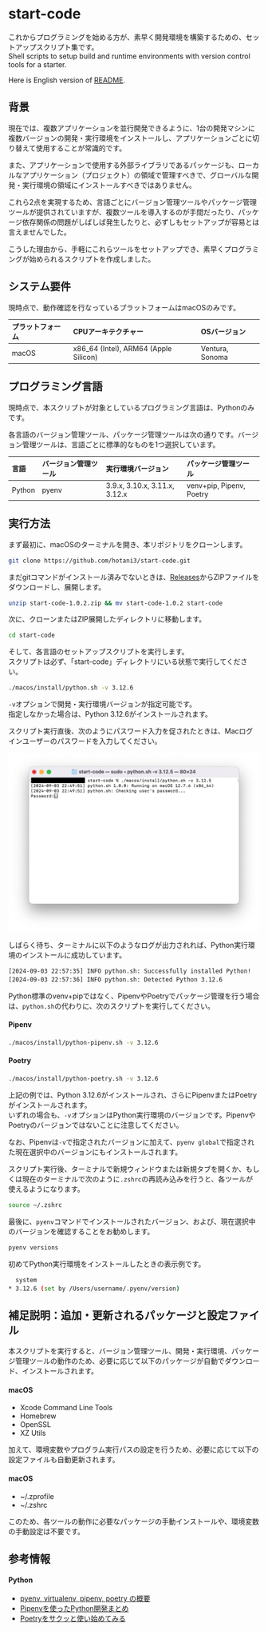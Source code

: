 # start-code
これからプログラミングを始める方が、素早く開発環境を構築するための、セットアップスクリプト集です。  
Shell scripts to setup build and runtime environments with version control tools for a starter.

Here is English version of [README](./README_en.md).

## 背景
現在では、複数アプリケーションを並行開発できるように、1台の開発マシンに複数バージョンの開発・実行環境をインストールし、アプリケーションごとに切り替えて使用することが常識的です。

また、アプリケーションで使用する外部ライブラリであるパッケージも、ローカルなアプリケーション（プロジェクト）の領域で管理すべきで、グローバルな開発・実行環境の領域にインストールすべきではありません。

これら2点を実現するため、言語ごとにバージョン管理ツールやパッケージ管理ツールが提供されていますが、複数ツールを導入するのが手間だったり、パッケージ依存関係の問題がしばしば発生したりと、必ずしもセットアップが容易とは言えませんでした。

こうした理由から、手軽にこれらツールをセットアップでき、素早くプログラミングが始められるスクリプトを作成しました。

## システム要件
現時点で、動作確認を行なっているプラットフォームはmacOSのみです。

| プラットフォーム | CPUアーキテクチャー | OSバージョン |
| :--- | :--- | :--- |
| macOS | x86_64 (Intel), ARM64 (Apple Silicon) | Ventura, Sonoma |

## プログラミング言語
現時点で、本スクリプトが対象としているプログラミング言語は、Pythonのみです。

各言語のバージョン管理ツール、パッケージ管理ツールは次の通りです。バージョン管理ツールは、言語ごとに標準的なものを1つ選択しています。

| 言語 | バージョン管理ツール | 実行環境バージョン | パッケージ管理ツール |
| :--- | :--- | :--- | :--- |
| Python | pyenv | 3.9.x, 3.10.x, 3.11.x, 3.12.x | venv+pip, Pipenv, Poetry |

## 実行方法
まず最初に、macOSのターミナルを開き、本リポジトリをクローンします。
```sh
git clone https://github.com/hotani3/start-code.git
```

まだgitコマンドがインストール済みでないときは、[Releases](https://github.com/hotani3/start-code/releases)からZIPファイルをダウンロードし、展開します。
```sh
unzip start-code-1.0.2.zip && mv start-code-1.0.2 start-code
```

次に、クローンまたはZIP展開したディレクトリに移動します。
```sh
cd start-code
```

そして、各言語のセットアップスクリプトを実行します。  
スクリプトは必ず、「start-code」ディレクトリにいる状態で実行してください。
```sh
./macos/install/python.sh -v 3.12.6
```

`-v`オプションで開発・実行環境バージョンが指定可能です。  
指定しなかった場合は、Python 3.12.6がインストールされます。

スクリプト実行直後、次のようにパスワード入力を促されたときは、Macログインユーザーのパスワードを入力してください。

<img src="./images/password-prompt.png" width="800px" alt="パスワード入力" />

しばらく待ち、ターミナルに以下のようなログが出力されれば、Python実行環境のインストールに成功しています。
```sh
[2024-09-03 22:57:35] INFO python.sh: Successfully installed Python!
[2024-09-03 22:57:36] INFO python.sh: Detected Python 3.12.6
```

Python標準のvenv+pipではなく、PipenvやPoetryでパッケージ管理を行う場合は、`python.sh`の代わりに、次のスクリプトを実行してください。

#### Pipenv
```sh
./macos/install/python-pipenv.sh -v 3.12.6
```

#### Poetry
```sh
./macos/install/python-poetry.sh -v 3.12.6
```

上記の例では、Python 3.12.6がインストールされ、さらにPipenvまたはPoetryがインストールされます。  
いずれの場合も、`-v`オプションはPython実行環境のバージョンです。PipenvやPoetryのバージョンではないことに注意してください。

なお、Pipenvは`-v`で指定されたバージョンに加えて、`pyenv global`で指定された現在選択中のバージョンにもインストールされます。

スクリプト実行後、ターミナルで新規ウィンドウまたは新規タブを開くか、もしくは現在のターミナルで次のように`.zshrc`の再読み込みを行うと、各ツールが使えるようになります。
```sh
source ~/.zshrc
```

最後に、`pyenv`コマンドでインストールされたバージョン、および、現在選択中のバージョンを確認することをお勧めします。
```sh
pyenv versions
```

初めてPython実行環境をインストールしたときの表示例です。
```sh
  system
* 3.12.6 (set by /Users/username/.pyenv/version)
```

## 補足説明：追加・更新されるパッケージと設定ファイル
本スクリプトを実行すると、バージョン管理ツール、開発・実行環境、パッケージ管理ツールの動作のため、必要に応じて以下のパッケージが自動でダウンロード、インストールされます。

#### macOS
- Xcode Command Line Tools
- Homebrew
- OpenSSL
- XZ Utils

加えて、環境変数やプログラム実行パスの設定を行うため、必要に応じて以下の設定ファイルも自動更新されます。

#### macOS
- ~/.zprofile
- ~/.zshrc

このため、各ツールの動作に必要なパッケージの手動インストールや、環境変数の手動設定は不要です。

## 参考情報
#### Python
- [pyenv, virtualenv, pipenv, poetry の概要](https://blog.serverworks.co.jp/pyenv-virtualenv-pipenv-poetry)
- [Pipenvを使ったPython開発まとめ](https://qiita.com/y-tsutsu/items/54c10e0b2c6b565c887a)
- [Poetryをサクッと使い始めてみる](https://qiita.com/ksato9700/items/b893cf1db83605898d8a)